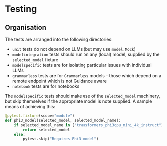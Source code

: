 # Testing

## Organisation

The tests are arranged into the following directories:

- `unit` tests do not depend on LLMs (but may use `model.Mock`)
- `modelintegration` tests should run on any (local) model, supplied by the `selected_model` fixture
- `modelspecific` tests are for isolating particular issues with individual LLMs
- `grammarless` tests are for `Grammarless` models - those which depend on a remote endpoint which is not Guidance aware
- `notebook` tests are for notebooks

The `modelspecific` tests should make use of the `selected_model` machinery, but skip themselves if the appropriate model is note supplied.
A sample means of achieving this:

```python
@pytest.fixture(scope="module")
def phi3_model(selected_model, selected_model_name):
    if selected_model_name in ["transformers_phi3cpu_mini_4k_instruct"]:
        return selected_model
    else:
        pytest.skip("Requires Phi3 model")
```